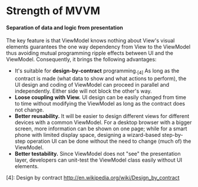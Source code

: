 # Strength of MVVM

#### Separation of data and logic from presentation
The key feature is that ViewModel knows nothing about View's visual elements guarantees the one way dependency from View to the ViewModel thus avoiding mutual programming ripple effects between UI and the ViewModel. Consequently, it brings the following advantages:

* It's suitable for **design-by-contract** programming.<sub>[4]</sub> As long as the contract is made (what data to show and what actions to perform), the UI design and coding of ViewModel can proceed in parallel and independently. Either side will not block the other's way.
* **Loose coupling with View.** UI design can be easily changed from time to time without modifying the ViewModel as long as the contract does not change.
* **Better reusability.** It will be easier to design different views for different devices with a common ViewModel. For a desktop browser with a bigger screen, more information can be shown on one page; while for a smart phone with limited display space, designing a wizard-based step-by-step operation UI can be done without the need to change (much of) the ViewModel.
* **Better testability.** Since ViewModel does not "see" the presentation layer, developers can unit-test the ViewModel class easily without UI elements.

[4]: Design by contract
http://en.wikipedia.org/wiki/Design_by_contract
